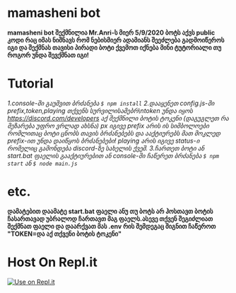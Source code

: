 # mamasheni bot
**mamasheni bot შექმნილია Mr.Anri-ს მიერ 5/9/2020 ბოტს აქვს public კოდი რაც იმას ნიშნავს რომ ნებისმიერ ადამიანს შეეძლება გადმოიწეროს იგი და შექმნას თავისი პირადი ბოტი ქვემოთ იქნება მინი ტუტორიალი თუ როგორ უნდა შევქმნათ იგი!**
# Tutorial
*1.console-ში გაუშვით ბრძანება ```$ npm install```*
*2.დააყენეთ config.js-ში prefix,token,playing თქვენს სურვილისამებრ\ntoken უნდა იყოს https://discord.com/developers აქ შექმნილი ბოტის ტოკენი (დაგუგლეთ რა მეზარება უფრო ვრლად ახსნა) px იგივე prefix არის ის სიმბოლოები რომლითაც ბოტი ცნობს თავის ბრძანებებს და ააქტიურებს მათ მოკლედ prefix-ით უნდა დაიწყოს ბრძანებები! playing არის იგივე status-ი რომელიც გამონდება discord-ზე სახელის ქვეშ.*
*3.ჩართეთ ბოტი ან start.bat ფაელის გააქტიურებით ან console-ში ჩაწერეთ ბრძანება ```$ npm start``` ან ```$ node main.js```*
# etc.
**დამატებით დაამატე start.bat ფაელი ანუ თუ ბოტს არ ჰოსთავთ ბოტის ჩასართავად უბრალოდ ჩართავთ მაგ ფაელს.ასევე თქვენ შეგიძლიათ შექმნათ ფაელი და დაარქვათ მას .env რის შემდეგაც შიგნით ჩაწეროთ "TOKEN=და აქ თქვენი ბოტის ტოკენი"**
# Host On Repl.it
[![Use on Repl.it](https://repl.it/badge/github/MrAnri29/mamasheni-bot)](https://repl.it/github/MrAnri29/mamasheni-bot)